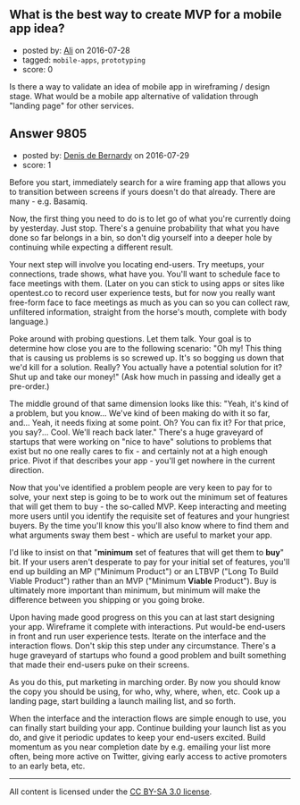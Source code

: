 ## What is the best way to create MVP for a mobile app idea?

- posted by: [Ali](https://stackexchange.com/users/4905/ali) on 2016-07-28
- tagged: `mobile-apps`, `prototyping`
- score: 0

Is there a way to validate an idea of mobile app in wireframing / design stage. What would be a mobile app alternative of validation through "landing page" for other services.


## Answer 9805

- posted by: [Denis de Bernardy](https://stackexchange.com/users/182468/denis-de-bernardy) on 2016-07-29
- score: 1

Before you start, immediately search for a wire framing app that allows you to transition between screens if yours doesn't do that already. There are many - e.g. Basamiq.

Now, the first thing you need to do is to let go of what you're currently doing by yesterday. Just stop. There's a genuine probability that what you have done so far belongs in a bin, so don't dig yourself into a deeper hole by continuing while expecting a different result.

Your next step will involve you locating end-users. Try meetups, your connections, trade shows, what have you. You'll want to schedule face to face meetings with them. (Later on you can stick to using apps or sites like opentest.co to record user experience tests, but for now you really want free-form face to face meetings as much as you can so you can collect raw, unfiltered information, straight from the horse's mouth, complete with body language.)

Poke around with probing questions. Let them talk. Your goal is to determine how close you are to the following scenario: "Oh my! This thing that is causing us problems is so screwed up. It's so bogging us down that we'd kill for a solution. Really? You actually have a potential solution for it? Shut up and take our money!" (Ask how much in passing and ideally get a pre-order.)

The middle ground of that same dimension looks like this: "Yeah, it's kind of a problem, but you know... We've kind of been making do with it so far, and... Yeah, it needs fixing at some point. Oh? You can fix it? For that price, you say?... Cool. We'll reach back later." There's a huge graveyard of startups that were working on "nice to have" solutions to problems that exist but no one really cares to fix - and certainly not at a high enough price. Pivot if that describes your app - you'll get nowhere in the current direction.

Now that you've identified a problem people are very keen to pay for to solve, your next step is going to be to work out the minimum set of features that will get them to buy - the so-called MVP. Keep interacting and meeting more users until you identify the requisite set of features and your hungriest buyers. By the time you'll know this you'll also know where to find them and what arguments sway them best - which are useful to market your app.

I'd like to insist on that "**minimum** set of features that will get them to **buy**" bit. If your users aren't desperate to pay for your initial set of features, you'll end up building an MP ("Minimum Product") or an LTBVP ("Long To Build Viable Product") rather than an MVP ("Minimum **Viable** Product"). Buy is ultimately more important than minimum, but minimum will make the difference between you shipping or you going broke.

Upon having made good progress on this you can at last start designing your app. Wireframe it complete with interactions. Put would-be end-users in front and run user experience tests. Iterate on the interface and the interaction flows. Don't skip this step under any circumstance. There's a huge graveyard of startups who found a good problem and built something that made their end-users puke on their screens.

As you do this, put marketing in marching order. By now you should know the copy you should be using, for who, why, where, when, etc. Cook up a landing page, start building a launch mailing list, and so forth.

When the interface and the interaction flows are simple enough to use, you can finally start building your app. Continue building your launch list as you do, and give it periodic updates to keep your end-users excited. Build momentum as you near completion date by e.g. emailing your list more often, being more active on Twitter, giving early access to active promoters to an early beta, etc.




---

All content is licensed under the [CC BY-SA 3.0 license](https://creativecommons.org/licenses/by-sa/3.0/).

